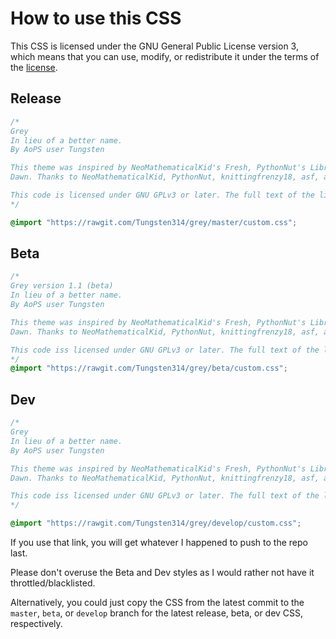 How to use this CSS
===

This CSS is licensed under the GNU General Public License version 3, which means that you can use, modify, or redistribute it under the terms of the [license](/LICENSE).

## Release
```css
/*
Grey
In lieu of a better name.
By AoPS user Tungsten

This theme was inspired by NeoMathematicalKid's Fresh, PythonNut's Libre, and asf's Wordpress Dusk to
Dawn. Thanks to NeoMathematicalKid, PythonNut, knittingfrenzy18, asf, and the folks at MDN for helping me to learn CSS.

This code is licensed under GNU GPLv3 or later. The full text of the license is available at https://www.gnu.org/copyleft/gpl.html.
*/

@import "https://rawgit.com/Tungsten314/grey/master/custom.css";
```

## Beta
```css
/*
Grey version 1.1 (beta)
In lieu of a better name.
By AoPS user Tungsten

This theme was inspired by NeoMathematicalKid's Fresh, PythonNut's Libre, and asf's Wordpress Dusk to
Dawn. Thanks to NeoMathematicalKid, PythonNut, knittingfrenzy18, asf, and the folks at MDN for helping me to learn CSS.

This code iss licensed under GNU GPLv3 or later. The full text of the license is available at https://www.gnu.org/copyleft/gpl.html.
*/
@import "https://rawgit.com/Tungsten314/grey/beta/custom.css";
```

## Dev
```css
/*
Grey
In lieu of a better name.
By AoPS user Tungsten

This theme was inspired by NeoMathematicalKid's Fresh, PythonNut's Libre, and asf's Wordpress Dusk to
Dawn. Thanks to NeoMathematicalKid, PythonNut, knittingfrenzy18, asf, and the folks at MDN for helping me to learn CSS.

This code iss licensed under GNU GPLv3 or later. The full text of the license is available at https://www.gnu.org/copyleft/gpl.html.
*/

@import "https://rawgit.com/Tungsten314/grey/develop/custom.css";
```
If you use that link, you will get whatever I happened to push to the repo last.

Please don't overuse the Beta and Dev styles as I would rather not have it throttled/blacklisted.

Alternatively, you could just copy the CSS from the latest commit to the `master`, `beta`, or `develop` branch for the latest release, beta, or dev CSS, respectively.
